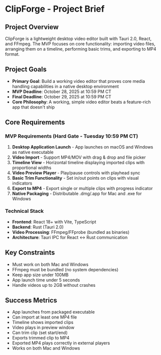 # ClipForge - Project Brief

## Project Overview
ClipForge is a lightweight desktop video editor built with Tauri 2.0, React, and FFmpeg. The MVP focuses on core functionality: importing video files, arranging them on a timeline, performing basic trims, and exporting to MP4 format.

## Project Goals
- **Primary Goal**: Build a working video editor that proves core media handling capabilities in a native desktop environment
- **MVP Deadline**: October 28, 2025 at 10:59 PM CT
- **Final Deadline**: October 29, 2025 at 10:59 PM CT
- **Core Philosophy**: A working, simple video editor beats a feature-rich app that doesn't ship

## Core Requirements

### MVP Requirements (Hard Gate - Tuesday 10:59 PM CT)
1. **Desktop Application Launch** - App launches on macOS and Windows as native executable
2. **Video Import** - Support MP4/MOV with drag & drop and file picker
3. **Timeline View** - Horizontal timeline displaying imported clips with proportional widths
4. **Video Preview Player** - Play/pause controls with playhead sync
5. **Basic Trim Functionality** - Set in/out points on clips with visual indicators
6. **Export to MP4** - Export single or multiple clips with progress indicator
7. **Native Packaging** - Distributable .dmg/.app for Mac and .exe for Windows

### Technical Stack
- **Frontend**: React 18+ with Vite, TypeScript
- **Backend**: Rust (Tauri 2.0)
- **Video Processing**: FFmpeg/FFprobe (bundled as binaries)
- **Architecture**: Tauri IPC for React ↔ Rust communication

## Key Constraints
- Must work on both Mac and Windows
- FFmpeg must be bundled (no system dependencies)
- Keep app size under 100MB
- App launch time under 5 seconds
- Handle videos up to 2GB without crashes

## Success Metrics
- App launches from packaged executable
- Can import at least one MP4 file
- Timeline shows imported clips
- Video plays in preview window
- Can trim clip (set start/end)
- Exports trimmed clip to MP4
- Exported MP4 plays correctly in external players
- Works on both Mac and Windows

